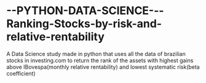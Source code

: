 # --PYTHON-DATA-SCIENCE---Ranking-Stocks-by-risk-and-relative-rentability
A Data Science study made in python that uses all the data of brazilian stocks in investing.com to return the rank of the assets with highest gains above IBovespa(monthly relative rentability) and lowest systematic risk(beta coefficient)
